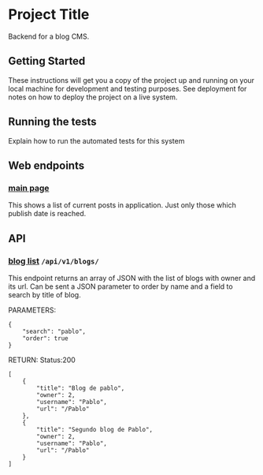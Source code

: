 # Project Title

Backend for a blog CMS. 

## Getting Started

These instructions will get you a copy of the project up and running on your local machine for development and testing purposes. See deployment for notes on how to deploy the project on a live system.


## Running the tests

Explain how to run the automated tests for this system

## Web endpoints

### [main page]("/")
This shows a list of current posts in application.
Just only those which publish date is reached. 


## API 
### [blog list]("/api/v1/blogs/") ```/api/v1/blogs/```
This endpoint returns an array of JSON with the list of blogs with owner and its url.
Can be sent a JSON parameter to order by name and a field to search by title of blog.

PARAMETERS:
```
{
	"search": "pablo",
	"order": true
}
```

RETURN:
Status:200
```
[
    {
        "title": "Blog de pablo",
        "owner": 2,
        "username": "Pablo",
        "url": "/Pablo"
    },
    {
        "title": "Segundo blog de Pablo",
        "owner": 2,
        "username": "Pablo",
        "url": "/Pablo"
    }
]
```

